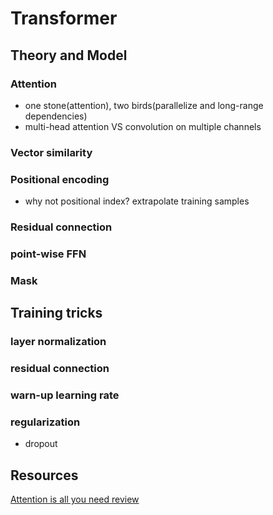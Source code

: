 # Transformer
## Theory and Model
### Attention
- one stone(attention), two birds(parallelize and long-range dependencies)
- multi-head attention VS convolution on multiple channels
### Vector similarity
### Positional encoding
- why not positional index? extrapolate training samples
### Residual connection
### point-wise FFN
### Mask
## Training tricks
### layer normalization
### residual connection
### warn-up learning rate
### regularization
- dropout

## Resources
[Attention is all you need review]([https://ricardokleinklein.github.io/2017/11/16/Attention-is-all-you-need.html](https://ricardokleinklein.github.io/2017/11/16/Attention-is-all-you-need.html))
<!--stackedit_data:
eyJoaXN0b3J5IjpbMTU3NjI4NzIwMywtMjAwNzM1Mzc0NSwtMj
I3NTQxMTI5LC0xMzE1OTE1MDUsMTIxOTAyMzAyMV19
-->